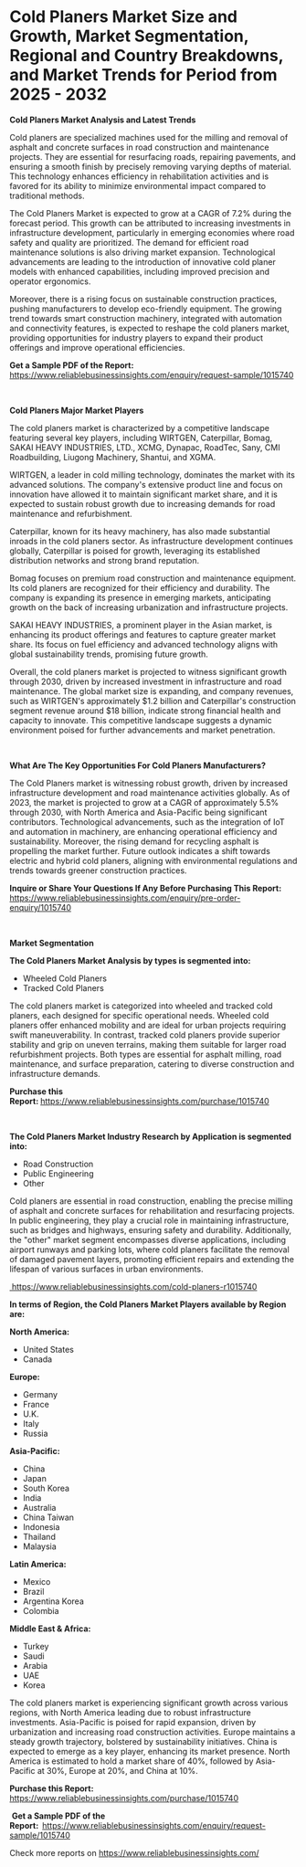 <p><h1>Cold Planers Market Size and Growth, Market Segmentation, Regional and Country Breakdowns, and Market Trends for Period from 2025 -  2032</h1></p><p><strong>Cold Planers Market Analysis and Latest Trends</strong></p>
<p><p>Cold planers are specialized machines used for the milling and removal of asphalt and concrete surfaces in road construction and maintenance projects. They are essential for resurfacing roads, repairing pavements, and ensuring a smooth finish by precisely removing varying depths of material. This technology enhances efficiency in rehabilitation activities and is favored for its ability to minimize environmental impact compared to traditional methods.</p><p>The Cold Planers Market is expected to grow at a CAGR of 7.2% during the forecast period. This growth can be attributed to increasing investments in infrastructure development, particularly in emerging economies where road safety and quality are prioritized. The demand for efficient road maintenance solutions is also driving market expansion. Technological advancements are leading to the introduction of innovative cold planer models with enhanced capabilities, including improved precision and operator ergonomics.</p><p>Moreover, there is a rising focus on sustainable construction practices, pushing manufacturers to develop eco-friendly equipment. The growing trend towards smart construction machinery, integrated with automation and connectivity features, is expected to reshape the cold planers market, providing opportunities for industry players to expand their product offerings and improve operational efficiencies.</p></p>
<p><strong>Get a Sample PDF of the Report:&nbsp;</strong> <a href="https://www.reliablebusinessinsights.com/enquiry/request-sample/1015740?utm_campaign=2535&utm_medium=2&utm_source=Github&utm_content=ia&utm_term=28022025&utm_id=cold-planers">https://www.reliablebusinessinsights.com/enquiry/request-sample/1015740</a></p>
<p>&nbsp;</p>
<p><strong>Cold Planers Major Market Players</strong></p>
<p><p>The cold planers market is characterized by a competitive landscape featuring several key players, including WIRTGEN, Caterpillar, Bomag, SAKAI HEAVY INDUSTRIES, LTD., XCMG, Dynapac, RoadTec, Sany, CMI Roadbuilding, Liugong Machinery, Shantui, and XGMA.</p><p>WIRTGEN, a leader in cold milling technology, dominates the market with its advanced solutions. The company's extensive product line and focus on innovation have allowed it to maintain significant market share, and it is expected to sustain robust growth due to increasing demands for road maintenance and refurbishment.</p><p>Caterpillar, known for its heavy machinery, has also made substantial inroads in the cold planers sector. As infrastructure development continues globally, Caterpillar is poised for growth, leveraging its established distribution networks and strong brand reputation.</p><p>Bomag focuses on premium road construction and maintenance equipment. Its cold planers are recognized for their efficiency and durability. The company is expanding its presence in emerging markets, anticipating growth on the back of increasing urbanization and infrastructure projects.</p><p>SAKAI HEAVY INDUSTRIES, a prominent player in the Asian market, is enhancing its product offerings and features to capture greater market share. Its focus on fuel efficiency and advanced technology aligns with global sustainability trends, promising future growth.</p><p>Overall, the cold planers market is projected to witness significant growth through 2030, driven by increased investment in infrastructure and road maintenance. The global market size is expanding, and company revenues, such as WIRTGEN's approximately $1.2 billion and Caterpillar's construction segment revenue around $18 billion, indicate strong financial health and capacity to innovate. This competitive landscape suggests a dynamic environment poised for further advancements and market penetration.</p></p>
<p>&nbsp;</p>
<p><strong>What Are The Key Opportunities For Cold Planers Manufacturers?</strong></p>
<p><p>The Cold Planers market is witnessing robust growth, driven by increased infrastructure development and road maintenance activities globally. As of 2023, the market is projected to grow at a CAGR of approximately 5.5% through 2030, with North America and Asia-Pacific being significant contributors. Technological advancements, such as the integration of IoT and automation in machinery, are enhancing operational efficiency and sustainability. Moreover, the rising demand for recycling asphalt is propelling the market further. Future outlook indicates a shift towards electric and hybrid cold planers, aligning with environmental regulations and trends towards greener construction practices.</p></p>
<p><strong>Inquire or Share Your Questions If Any Before Purchasing This Report:</strong> <a href="https://www.reliablebusinessinsights.com/enquiry/pre-order-enquiry/1015740?utm_campaign=2535&utm_medium=2&utm_source=Github&utm_content=ia&utm_term=28022025&utm_id=cold-planers">https://www.reliablebusinessinsights.com/enquiry/pre-order-enquiry/1015740</a></p>
<p>&nbsp;</p>
<p><strong>Market Segmentation</strong></p>
<p><strong>The Cold Planers Market Analysis by types is segmented into:</strong></p>
<p><ul><li>Wheeled Cold Planers</li><li>Tracked Cold Planers</li></ul></p>
<p><p>The cold planers market is categorized into wheeled and tracked cold planers, each designed for specific operational needs. Wheeled cold planers offer enhanced mobility and are ideal for urban projects requiring swift maneuverability. In contrast, tracked cold planers provide superior stability and grip on uneven terrains, making them suitable for larger road refurbishment projects. Both types are essential for asphalt milling, road maintenance, and surface preparation, catering to diverse construction and infrastructure demands.</p></p>
<p><strong>Purchase this Report:&nbsp;</strong><a href="https://www.reliablebusinessinsights.com/purchase/1015740?utm_campaign=2535&utm_medium=2&utm_source=Github&utm_content=ia&utm_term=28022025&utm_id=cold-planers">https://www.reliablebusinessinsights.com/purchase/1015740</a></p>
<p>&nbsp;</p>
<p><strong>The Cold Planers Market Industry Research by Application is segmented into:</strong></p>
<p><ul><li>Road Construction</li><li>Public Engineering</li><li>Other</li></ul></p>
<p><p>Cold planers are essential in road construction, enabling the precise milling of asphalt and concrete surfaces for rehabilitation and resurfacing projects. In public engineering, they play a crucial role in maintaining infrastructure, such as bridges and highways, ensuring safety and durability. Additionally, the "other" market segment encompasses diverse applications, including airport runways and parking lots, where cold planers facilitate the removal of damaged pavement layers, promoting efficient repairs and extending the lifespan of various surfaces in urban environments.</p></p>
<p><a href="https://www.reliablebusinessinsights.com/cold-planers-r1015740?utm_campaign=2535&utm_medium=2&utm_source=Github&utm_content=ia&utm_term=28022025&utm_id=cold-planers">&nbsp;https://www.reliablebusinessinsights.com/cold-planers-r1015740</a></p>
<p><strong>In terms of Region, the Cold Planers Market Players available by Region are:</strong></p>
<p>
    <p> <strong> North America: </strong>
        <ul>
            <li>United States</li>
            <li>Canada</li>
        </ul>
        </p> 
    <p> <strong> Europe: </strong>
        <ul>
            <li>Germany</li>
            <li>France</li>
            <li>U.K.</li>
            <li>Italy</li>
            <li>Russia</li>
        </ul>
        </p> 
    <p> <strong> Asia-Pacific: </strong>
        <ul>
            <li>China</li>
            <li>Japan</li>
            <li>South Korea</li>
            <li>India</li>
            <li>Australia</li>
            <li>China Taiwan</li>
            <li>Indonesia</li>
            <li>Thailand</li>
            <li>Malaysia</li>
        </ul>
        </p> 
    <p> <strong> Latin America: </strong>
        <ul>
            <li>Mexico</li>
            <li>Brazil</li>
            <li>Argentina Korea</li>
            <li>Colombia</li>
        </ul>
        </p> 
    <p> <strong> Middle East & Africa: </strong>
        <ul>
            <li>Turkey</li>
            <li>Saudi</li>
            <li>Arabia</li>
            <li>UAE</li>
            <li>Korea</li>
        </ul>
    </p>
    </p>
<p><p>The cold planers market is experiencing significant growth across various regions, with North America leading due to robust infrastructure investments. Asia-Pacific is poised for rapid expansion, driven by urbanization and increasing road construction activities. Europe maintains a steady growth trajectory, bolstered by sustainability initiatives. China is expected to emerge as a key player, enhancing its market presence. North America is estimated to hold a market share of 40%, followed by Asia-Pacific at 30%, Europe at 20%, and China at 10%.</p></p>
<p><strong>Purchase this Report: </strong><a href="https://www.reliablebusinessinsights.com/purchase/1015740?utm_campaign=2535&utm_medium=2&utm_source=Github&utm_content=ia&utm_term=28022025&utm_id=cold-planers">https://www.reliablebusinessinsights.com/purchase/1015740</a></p>
<p>&nbsp;<strong>Get a Sample PDF of the Report:&nbsp;&nbsp;</strong><a href="https://www.reliablebusinessinsights.com/enquiry/request-sample/1015740?utm_campaign=2535&utm_medium=2&utm_source=Github&utm_content=ia&utm_term=28022025&utm_id=cold-planers">https://www.reliablebusinessinsights.com/enquiry/request-sample/1015740</a></p>
<p><strong></strong></p>
<p>Check more reports on <a href="https://www.reliablebusinessinsights.com/?utm_campaign=2535&utm_medium=2&utm_source=Github&utm_content=ia&utm_term=28022025&utm_id=cold-planers">https://www.reliablebusinessinsights.com/</a></p>